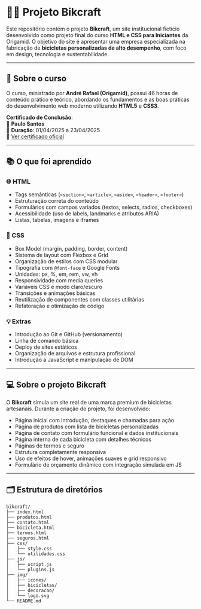 # 🚴‍♂️ Projeto Bikcraft

Este repositório contém o projeto **Bikcraft**, um site institucional fictício desenvolvido como projeto final do curso **HTML e CSS para Iniciantes** da Origamid. O objetivo do site é apresentar uma empresa especializada na fabricação de **bicicletas personalizadas de alto desempenho**, com foco em design, tecnologia e sustentabilidade.

---

## 🧠 Sobre o curso

O curso, ministrado por **André Rafael (Origamid)**, possui 46 horas de conteúdo prático e teórico, abordando os fundamentos e as boas práticas do desenvolvimento web moderno utilizando **HTML5** e **CSS3**.  

**Certificado de Conclusão**:  
👤 **Paulo Santos**  
📆 **Duração**: 01/04/2025 a 23/04/2025  
📄 [Ver certificado oficial](https://www.origamid.com/certificate/d81f93bb)

---

## 📚 O que foi aprendido

### 🌐 HTML
- Tags semânticas (`<section>`, `<article>`, `<aside>`, `<header>`, `<footer>`)
- Estruturação correta do conteúdo
- Formulários com campos variados (textos, selects, radios, checkboxes)
- Acessibilidade (uso de labels, landmarks e atributos ARIA)
- Listas, tabelas, imagens e iframes

### 🎨 CSS
- Box Model (margin, padding, border, content)
- Sistema de layout com Flexbox e Grid
- Organização de estilos com CSS modular
- Tipografia com `@font-face` e Google Fonts
- Unidades: px, %, em, rem, vw, vh
- Responsividade com media queries
- Variáveis CSS e modo claro/escuro
- Transições e animações básicas
- Reutilização de componentes com classes utilitárias
- Refatoração e otimização de código

### 💡 Extras
- Introdução ao Git e GitHub (versionamento)
- Linha de comando básica
- Deploy de sites estáticos
- Organização de arquivos e estrutura profissional
- Introdução a JavaScript e manipulação de DOM

---

## 💻 Sobre o projeto Bikcraft

O **Bikcraft** simula um site real de uma marca premium de bicicletas artesanais. Durante a criação do projeto, foi desenvolvido:

- Página inicial com introdução, destaques e chamadas para ação
- Página de produtos com lista de bicicletas personalizadas
- Página de contato com formulário funcional e dados institucionais
- Página interna de cada bicicleta com detalhes técnicos
- Páginas de termos e seguro
- Estrutura completamente responsiva
- Uso de efeitos de hover, animações suaves e grid responsivo
- Formulário de orçamento dinâmico com integração simulada em JS

---

## 🗂️ Estrutura de diretórios

```plaintext
bikcraft/
├── index.html
├── produtos.html
├── contato.html
├── bicicleta.html
├── termos.html
├── seguros.html
├── css/
│   ├── style.css
│   └── utilidades.css
├── js/
│   ├── script.js
│   └── plugins.js
├── img/
│   ├── icones/
│   ├── bicicletas/
│   ├── decoracao/
│   └── logo.svg
└── README.md
